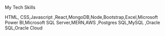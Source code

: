 My Tech Skills

HTML, CSS,Javascript ,React,MongoDB,Node,Bootstrap,Excel,Microsoft Power BI,Microsoft SQL Server,MERN,AWS ,Postgres SQL,MySQL ,Oracle SQL,Oracle Cloud
